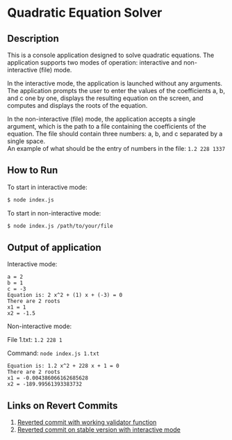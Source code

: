 # Quadratic Equation Solver

## Description

This is a console application designed to solve quadratic equations.
The application supports two modes of operation: interactive and non-interactive (file) mode.

In the interactive mode, the application is launched without any arguments. The application prompts the user to enter the values of the coefficients a, b, and c one by one, displays the resulting equation on the screen, and computes and displays the roots of the equation.

In the non-interactive (file) mode, the application accepts a single argument, which is the path to a file containing the coefficients of the equation. The file should contain three numbers: a, b, and c separated by a single space.<br>
An example of what should be the entry of numbers in the file: ```1.2 228 1337```

## How to Run

To start in interactive mode:

```bash
$ node index.js
```

To start in non-interactive mode:

```bash
$ node index.js /path/to/your/file
```

## Output of application

Interactive mode:
```                                                                                                                  
a = 2
b = 1
c = -3
Equation is: 2 x^2 + (1) x + (-3) = 0
There are 2 roots
x1 = 1
x2 = -1.5         
```

Non-interactive mode:

File 1.txt: ```1.2 228 1```

Command: ```node index.js 1.txt```
```
Equation is: 1.2 x^2 + 228 x + 1 = 0
There are 2 roots
x1 = -0.004386066162685628
x2 = -189.99561393383732
```

## Links on Revert Commits

1. [Reverted commit with working validator function](https://github.com/danil2205/Git-Basics/commit/a78524cb85872154cc45ae1913f5c9aa595cca1b)
2. [Reverted commit on stable version with interactive mode](https://github.com/danil2205/Git-Basics/commit/8a4662e2af13a7e26bd708ffb7e6f32ea2e8fd52)

